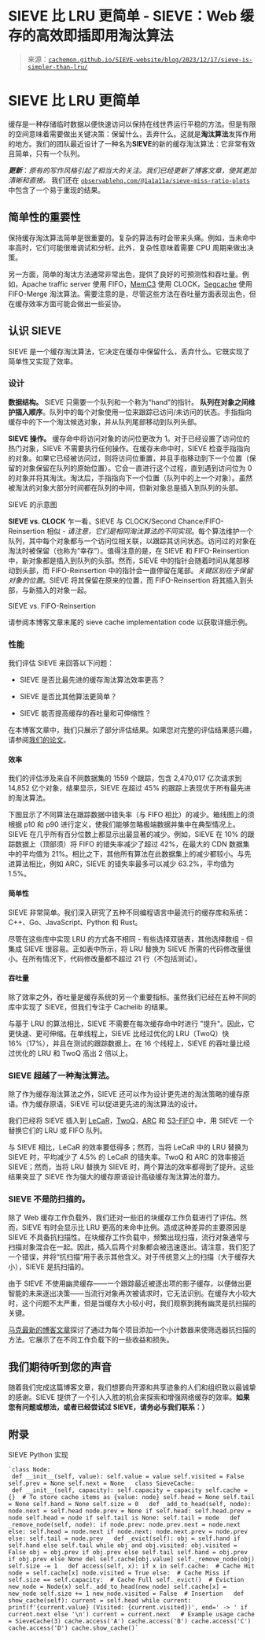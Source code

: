 <!--yml

类别：未分类

日期：2024-05-27 14:28:53

-->

# SIEVE 比 LRU 更简单 - SIEVE：Web 缓存的高效即插即用淘汰算法

> 来源：[`cachemon.github.io/SIEVE-website/blog/2023/12/17/sieve-is-simpler-than-lru/`](https://cachemon.github.io/SIEVE-website/blog/2023/12/17/sieve-is-simpler-than-lru/)

# SIEVE 比 LRU 更简单

缓存是一种存储临时数据以便快速访问以保持在线世界运行平稳的方法。但是有限的空间意味着需要做出关键决策：保留什么，丢弃什么。这就是**淘汰算法**发挥作用的地方。我们的团队最近设计了一种名为**SIEVE**的新的缓存淘汰算法：它非常有效且简单，只有一个队列。

***更新***：*原有的写作风格引起了相当大的关注。我们已经更新了博客文章，使其更加清晰和直接。* 我们还在 [`observablehq.com/@1a1a11a/sieve-miss-ratio-plots`](https://observablehq.com/@1a1a11a/sieve-miss-ratio-plots) 中包含了一个易于重现的结果。

## 简单性的重要性

保持缓存淘汰算法简单是很重要的。复杂的算法有时会带来头痛。例如，当未命中率高时，它们可能很难调试和分析。此外，复杂性意味着需要 CPU 周期来做出决策。

另一方面，简单的淘汰方法通常非常出色，提供了良好的可预测性和吞吐量。例如，Apache traffic server 使用 FIFO，[MemC3](https://www.usenix.org/conference/nsdi13/technical-sessions/presentation/fan) 使用 CLOCK，[Segcache](https://www.usenix.org/conference/nsdi21/presentation/yang-juncheng) 使用 FIFO-Merge 淘汰算法。需要注意的是，尽管这些方法在吞吐量方面表现出色，但在缓存效率方面可能会做出一些妥协。

## 认识 SIEVE

SIEVE 是一个缓存淘汰算法，它决定在缓存中保留什么，丢弃什么。它既实现了简单性又实现了效率。

### 设计

**数据结构。** SIEVE 只需要一个队列和一个称为“hand”的指针。 **队列在对象之间维护插入顺序**。队列中的每个对象使用一位来跟踪已访问/未访问的状态。手指指向缓存中的下一个淘汰候选对象，并从队列尾部移动到队列头部。

**SIEVE 操作。** 缓存命中将访问对象的访问位更改为 1。对于已经设置了访问位的热门对象，SIEVE 不需要执行任何操作。在缓存未命中时，SIEVE 检查手指指向的对象。如果它已经被访问过，则将访问位重置，并且手指移动到下一个位置（保留的对象保留在队列的原始位置）。它会一直进行这个过程，直到遇到访问位为 0 的对象并将其淘汰。淘汰后，手指指向下一个位置（队列中的上一个对象）。虽然被淘汰的对象大部分时间都在队列的中间，但新对象总是插入到队列的头部。

SIEVE 的示意图

**SIEVE vs. CLOCK** 乍一看，SIEVE 与 CLOCK/Second Chance/FIFO-Reinsertion 相似 - *请注意，它们是相同淘汰算法的不同实现*。每个算法维护一个队列，其中每个对象都与一个访问位相关联，以跟踪其访问状态。访问过的对象在淘汰时被保留（也称为“幸存”）。值得注意的是，在 SIEVE 和 FIFO-Reinsertion 中，新对象都是插入到队列的头部。然而，SIEVE 中的指针会随着时间从尾部移动到头部，而 FIFO-Reinsertion 中的指针会一直停留在尾部。*关键区别在于保留对象的位置*。SIEVE 将其保留在原来的位置，而 FIFO-Reinsertion 将其插入到头部，与新插入的对象一起。

SIEVE vs. FIFO-Reinsertion

请参阅本博客文章末尾的 sieve cache implementation code 以获取详细示例。

### 性能

我们评估 SIEVE 来回答以下问题：

+   SIEVE 是否比最先进的缓存淘汰算法效率更高？

+   SIEVE 是否比其他算法更简单？

+   SIEVE 能否提高缓存的吞吐量和可伸缩性？

在本博客文章中，我们只展示了部分评估结果。如果您对完整的评估结果感兴趣，请参阅[我们的论文](https://yazhuozhang.com/assets/pdf/nsdi24-sieve.pdf)。

#### 效率

我们的评估涉及来自不同数据集的 1559 个跟踪，包含 2,470,017 亿次请求到 14,852 亿个对象，结果显示，SIEVE 在超过 45% 的跟踪上表现优于所有最先进的淘汰算法。

下图显示了不同算法在跟踪数据中错失率（与 FIFO 相比）的减少。箱线图上的须根据 p10 和 p90 进行定义，使我们能够忽略极端数据并集中在典型情况上。SIEVE 在几乎所有百分位数上都显示出最显著的减少。例如，SIEVE 在 10% 的跟踪数据上（顶部须）将 FIFO 的错失率减少了超过 42%，在最大的 CDN 数据集中的平均值为 21%。相比之下，其他所有算法在此数据集上的减少都较小。与先进算法相比，例如 ARC，SIEVE 的错失率最多可以减少 63.2%，平均值为 1.5%。

#### 简单性

SIEVE 非常简单。我们深入研究了五种不同编程语言中最流行的缓存库和系统：C++、Go、JavaScript、Python 和 Rust。

尽管在这些库中实现 LRU 的方式各不相同 - 有些选择双链表，其他选择数组 - 但集成 SIEVE 很容易。正如表中所示，将 LRU 替换为 SIEVE 所需的代码修改量很小。在所有情况下，代码修改量都不超过 21 行（不包括测试）。

#### 吞吐量

除了效率之外，吞吐量是缓存系统的另一个重要指标。虽然我们已经在五种不同的库中实现了 SIEVE，但我们专注于 Cachelib 的结果。

与基于 LRU 的算法相比，SIEVE 不需要在每次缓存命中时进行 "提升"。因此，它更快速、更可伸缩。在单线程上，SIEVE 比经过优化的 LRU（TwoQ）快 16%（17%），并且在测试的跟踪数据上。在 16 个线程上，SIEVE 的吞吐量比经过优化的 LRU 和 TwoQ 高出 2 倍以上。

### SIEVE 超越了一种淘汰算法。

除了作为缓存淘汰算法之外，SIEVE 还可以作为设计更先进的淘汰策略的缓存原语。作为缓存原语，SIEVE 可以促进更先进的淘汰算法的设计。

我们已经将 SIEVE 插入到 [LeCaR](https://www.usenix.org/conference/hotstorage18/presentation/vietri)，[TwoQ](https://www.vldb.org/conf/1994/P439.PDF)，[ARC](https://www.usenix.org/conference/fast-03/arc-self-tuning-low-overhead-replacement-cache) 和 [S3-FIFO](https://dl.acm.org/doi/10.1145/3600006.3613147) 中，用 SIEVE 一个替换它们的 LRU 或 FIFO 队列。

与 SIEVE 相比，LeCaR 的效率要低得多；然而，当将 LeCaR 中的 LRU 替换为 SIEVE 时，平均减少了 4.5% 的 LeCaR 的错失率。TwoQ 和 ARC 的效率接近 SIEVE；然而，当将 LRU 替换为 SIEVE 时，两个算法的效率都得到了提升。这些结果突显了 SIEVE 作为强大的缓存原语设计高级缓存淘汰算法的潜力。

### SIEVE 不是防扫描的。

除了 Web 缓存工作负载外，我们还对一些旧的块缓存工作负载进行了评估。然而，SIEVE 有时会显示比 LRU 更高的未命中比例。造成这种差异的主要原因是 SIEVE 不具备抗扫描性。在块缓存工作负载中，频繁出现扫描，流行对象通常与扫描对象混合在一起。因此，插入后两个对象都会被迅速逐出。请注意，我们犯了一个错误，并将“抗扫描”用于表示其他含义。对于传统意义上的扫描（大于缓存大小），SIEVE 是抗扫描的。

由于 SIEVE 不使用幽灵缓存——一个跟踪最近被逐出项的影子缓存，以便做出更智能的未来逐出决策——当流行对象再次被请求时，它无法识别。在缓存大小较大时，这个问题不太严重，但是当缓存大小较小时，我们观察到拥有幽灵是抗扫描的关键。

[马克最新的博客文章](https://brooker.co.za/blog/2023/12/15/sieve.html)探讨了通过为每个项目添加一个小计数器来使筛选器抗扫描的方法。它展示了在不同工作负载下的一些收益和损失。

## 我们期待听到您的声音

随着我们完成这篇博客文章，我们想要向开源和共享迹象的人们和组织致以最诚挚的感谢。SIEVE 提供了一个引人入胜的机会来探索和增强网络缓存的效率。**如果您有问题或想法，或者已经尝试过 SIEVE，请务必与我们联系：）**

## 附录

SIEVE Python 实现

```
`class Node:
 def __init__(self, value): self.value = value self.visited = False self.prev = None self.next = None   class SieveCache:
 def __init__(self, capacity): self.capacity = capacity self.cache = {}  # To store cache items as {value: node} self.head = None self.tail = None self.hand = None self.size = 0   def _add_to_head(self, node): node.next = self.head node.prev = None if self.head: self.head.prev = node self.head = node if self.tail is None: self.tail = node   def _remove_node(self, node): if node.prev: node.prev.next = node.next else: self.head = node.next if node.next: node.next.prev = node.prev else: self.tail = node.prev   def _evict(self): obj = self.hand if self.hand else self.tail while obj and obj.visited: obj.visited = False obj = obj.prev if obj.prev else self.tail self.hand = obj.prev if obj.prev else None del self.cache[obj.value] self._remove_node(obj) self.size -= 1   def access(self, x): if x in self.cache:  # Cache Hit node = self.cache[x] node.visited = True else:  # Cache Miss if self.size == self.capacity:  # Cache Full self._evict()  # Eviction new_node = Node(x) self._add_to_head(new_node) self.cache[x] = new_node self.size += 1 new_node.visited = False  # Insertion   def show_cache(self): current = self.head while current: print(f'{current.value} (Visited: {current.visited})', end=' -> ' if current.next else '\n') current = current.next   # Example usage cache = SieveCache(3) cache.access('A') cache.access('B') cache.access('C') cache.access('D') cache.show_cache()` 
```
